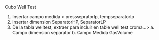 Cubo Well Test

1. Insertar campo medida > presssepratorlp, tempseparatorlp
2. insertar dimension SeparatorHP, SeparatorLP
3. De la tabla welltest, extraer para incluir en table well test croma...>
   a. Campo dimension separator
   b. Campo Medida GasVolume





